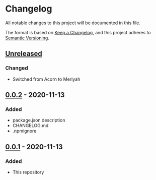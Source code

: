 # Changelog
All notable changes to this project will be documented in this file.

The format is based on [Keep a Changelog](https://keepachangelog.com/en/1.0.0/),
and this project adheres to [Semantic Versioning](https://semver.org/spec/v2.0.0.html).

## [Unreleased]
### Changed
- Switched from Acorn to Meriyah

## [0.0.2] - 2020-11-13
### Added
- package.json description
- CHANGELOG.md
- .npmignore

## [0.0.1] - 2020-11-13
### Added
- This repository

[Unreleased]: https://github.com/knockout-lint/knockout-lint/compare/v0.0.2...HEAD
[0.0.2]: https://github.com/knockout-lint/knockout-lint/releases/tag/v0.0.2
[0.0.1]: https://github.com/knockout-lint/knockout-lint/releases/tag/v0.0.1